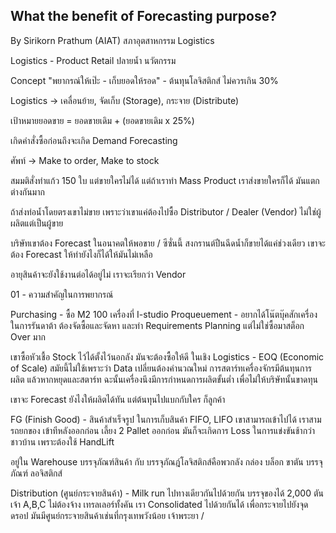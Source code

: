 ## What the benefit of Forecasting purpose?

By Sirikorn Prathum (AIAT) สภาอุตสาหกรรม Logistics

Logistics - Product Retail ปลายน้ำ นวัตกรรม

Concept "พยากรณ์ให้เป๊ะ - เก็บยอดให้รอด" - ต้นทุนโลจิสติกส์ ไม่ควรเกิน 30%

Logistics -> เคลื่อนย้าย, จัดเก็บ (Storage), กระจาย (Distribute)

เป้าหมายยอดขาย = ยอดขายเดิม + (ยอดขายเดิม x 25%)

เกิดคำสั่งซื้อก่อนถึงจะเกิด Demand Forecasting

ศัพท์ -> Make to order, Make to stock

สมมติสั่งทำแก้ว 150 ใบ แต่ขายใครไม่ได้ แต่ถ้าเราทำ Mass Product เราส่งขายใครก็ได้ มันแตกต่างกันมาก

ถ้าส่งท่อน้ำโดยตรงเขาไม่ขาย เพราะว่าเขาแค่ต้องไปซื้อ Distributor / Dealer (Vendor) ไม่ใช่ผู้ผลิตแต่เป็นผู้ขาย

บริษัทเขาต้อง Forecast ในอนาคตให้พอขาย / ซีซั่นนี้ สงกรานต์ปืนฉีดน้ำก็ขายได้แค่ช่วงเดียว เขาจะต้อง Forecast ให้ทำยังไงก็ได้ให้มันไม่เหลือ

อายุสินค้าจะยังใช้งานต่อได้อยู่ไม่ เราจะเรียกว่า Vendor

01 - ความสำคัญในการพยากรณ์

Purchasing - ซื้อ M2 100 เครื่องที่ I-studio
Proqueuement - อยากได้โน๊ตบุ๊คสักเครื่องในการรันดาต้า ต้องจัดซื้อและจัดหา และทำ Requirements Planning แต่ไม่ใช่ซื้อมาสต็อก Over มาก

เขาซื้อหัวเชื้อ Stock ไว้ได้ตั้งไว้นอกลัง มันจะต้องซื้อให้ดี ในเชิง Logistics - EOQ (Economic of Scale) สมัยนี้ไม่ใช้เพราะว่า Data เปลี่ยนต้องคำนวณใหม่
การสตาร์ทเครื่องจักรมีต้นทุนการผลิต แล้วหากหยุดและสตาร์ท ฉะนั้นเครื่องนึงมีการกำหนดการผลิตขั้นต่ำ เพื่อไม่ให้บริษัทนั้นขาดทุน

เขาจะ Forecast ยังไงให้ผลิตได้ทัน แต่ต้นทุนไปแบกกับใคร ก็ลูกค้า

FG (Finish Good) - สินค้าสำเร็จรูป ในการเก็บสินค้า FIFO, LIFO เขาสามารถเข้าไปได้ เราสามรถยกของ เข้าทีหลังออกก่อน เลี้ยง 2 Pallet ออกก่อน มันก็จะเกิดการ Loss ในการแข่งขันช้ากว่าชาวบ้าน เพราะต้องใช้ HandLift

อยู่ใน Warehouse บรรจุภัณฑ์สินค้า กับ บรรจุภัณฎ์โลจิสติกส์คือพวกลัง กล่อง บล็อก ขาตัน บรรจุภัณฑ์ ลอจิสติกส์

Distribution (ศูนย์กระจายสินค้า) - Milk run ไปทางเดียวกันไปด้วยกัน บรรจุของได้ 2,000 ตันเจ้า A,B,C ไม่ต้องจ้าง เทรลเลอร์ทั้งคัน เรา Consolidated ไปด้วยกันได้
เพื่อกระจายไปยังจุดดรอป มันมีศูนย์กระจายสินค้าเช่นที่กรุงเทพวังน้อย เจ้าพระยา / 

